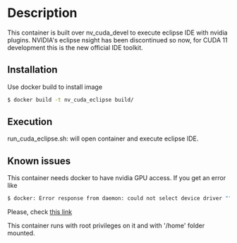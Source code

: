 # Description
This container is built over nv_cuda_devel to execute eclipse IDE with nvidia plugins. NVIDIA's eclipse nsight has been discontinued so now, for CUDA 11 development this is the new official IDE toolkit.

## Installation
Use docker build to install image

```bash
$ docker build -t nv_cuda_eclipse build/
```

## Execution
run_cuda_eclipse.sh: will open container and execute eclipse IDE.

## Known issues
This container needs docker to have nvidia GPU access. If you get an error like

``` bash
$ docker: Error response from daemon: could not select device driver "" with capabilities: [[gpu]]
```
Please, check [this link](https://docs.nvidia.com/datacenter/cloud-native/container-toolkit/install-guide.html#docker "")


This container runs with root privileges on it and with '/home' folder mounted.
